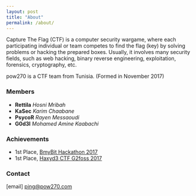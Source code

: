 ```yaml
---
layout: post
title: "About"
permalink: /about/
---
```


Capture The Flag (CTF) is a computer security wargame, where each participating individual or team competes to find the flag (key) by solving problems or hacking the prepared boxes. Usually, it involves many security fields, such as web hacking, binary reverse engineering, exploitation, forensics, cryptography, etc.

pow270 is a CTF team from Tunisia.
(Formed in November 2017)

### Members

- **Rettila** <cite>Hosni Mribah</cite>
- **KaSec** <cite>Karim Chaabane</cite>
- **PsycoR** <cite>Rayen Messaoudi</cite>
- **G0d3l** <cite>Mohamed Amine Kaabachi</cite>

### Achievements

- 1st Place, [BmyBit Hackathon 2017](https://bmybit.com/)
- 1st Place, [Haxyd3 CTF G2foss 2017](http://haxyd3.g2foss.com/)


### Contact
[email] ping@pow270.com
